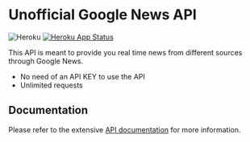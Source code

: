 # Unofficial Google News API
![Heroku](http://heroku-badge.herokuapp.com/?app=api-googlenews&style=flat&svg=1)
[![Heroku App Status](http://heroku-shields.herokuapp.com/api-googlenews)](https://api-googlenews.herokuapp.com)

This API is meant to provide you real time news from different sources through Google News.
- No need of an API KEY to use the API
- Unlimited requests

## Documentation

Please refer to the extensive [API documentation](https://api-googlenews.herokuapp.com/) for more information.